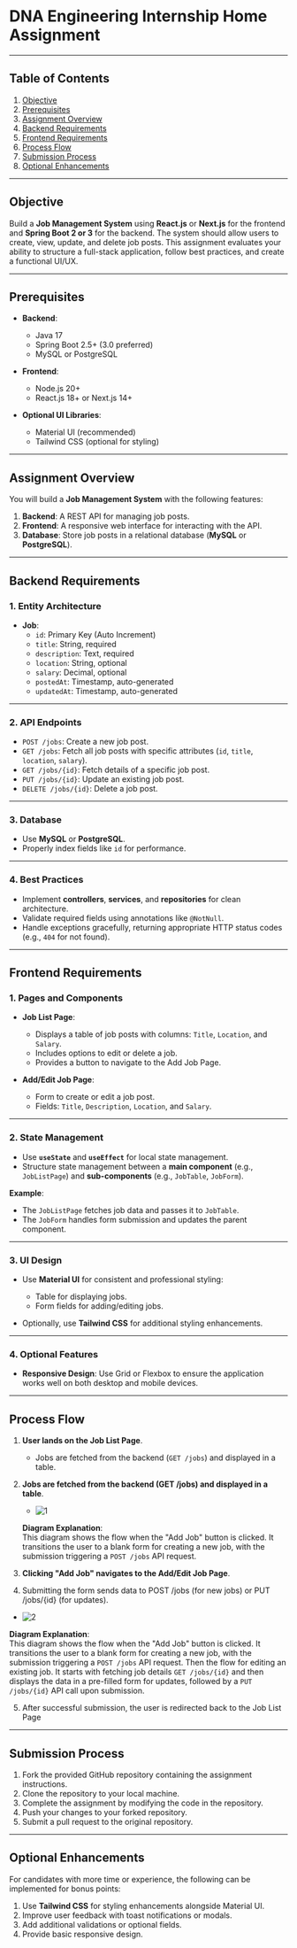 # **DNA Engineering Internship Home Assignment**

---

## **Table of Contents**
1. [Objective](#objective)  
2. [Prerequisites](#prerequisites)  
3. [Assignment Overview](#assignment-overview)  
4. [Backend Requirements](#backend-requirements)  
5. [Frontend Requirements](#frontend-requirements)  
6. [Process Flow](#process-flow)  
7. [Submission Process](#submission-process)  
8. [Optional Enhancements](#optional-enhancements)

---

## **Objective**
Build a **Job Management System** using **React.js** or **Next.js** for the frontend and **Spring Boot 2 or 3** for the backend. The system should allow users to create, view, update, and delete job posts. This assignment evaluates your ability to structure a full-stack application, follow best practices, and create a functional UI/UX.

---

## **Prerequisites**
- **Backend**:  
  - Java 17  
  - Spring Boot 2.5+ (3.0 preferred)  
  - MySQL or PostgreSQL  

- **Frontend**:  
  - Node.js 20+  
  - React.js 18+ or Next.js 14+  

- **Optional UI Libraries**:  
  - Material UI (recommended)  
  - Tailwind CSS (optional for styling)  

---

## **Assignment Overview**
You will build a **Job Management System** with the following features:
1. **Backend**: A REST API for managing job posts.  
2. **Frontend**: A responsive web interface for interacting with the API.  
3. **Database**: Store job posts in a relational database (**MySQL** or **PostgreSQL**).

---

## **Backend Requirements**

### 1. Entity Architecture
- **Job**:  
  - `id`: Primary Key (Auto Increment)  
  - `title`: String, required  
  - `description`: Text, required  
  - `location`: String, optional  
  - `salary`: Decimal, optional  
  - `postedAt`: Timestamp, auto-generated  
  - `updatedAt`: Timestamp, auto-generated  

---

### 2. API Endpoints
- `POST /jobs`: Create a new job post.  
- `GET /jobs`: Fetch all job posts with specific attributes (`id`, `title`, `location`, `salary`).  
- `GET /jobs/{id}`: Fetch details of a specific job post.  
- `PUT /jobs/{id}`: Update an existing job post.  
- `DELETE /jobs/{id}`: Delete a job post.  

---

### 3. Database
- Use **MySQL** or **PostgreSQL**.  
- Properly index fields like `id` for performance.  

---

### 4. Best Practices
- Implement **controllers**, **services**, and **repositories** for clean architecture.  
- Validate required fields using annotations like `@NotNull`.  
- Handle exceptions gracefully, returning appropriate HTTP status codes (e.g., `404` for not found).  

---

## **Frontend Requirements**

### 1. Pages and Components
- **Job List Page**:  
  - Displays a table of job posts with columns: `Title`, `Location`, and `Salary`.  
  - Includes options to edit or delete a job.  
  - Provides a button to navigate to the Add Job Page.  

- **Add/Edit Job Page**:  
  - Form to create or edit a job post.  
  - Fields: `Title`, `Description`, `Location`, and `Salary`.  

---

### 2. State Management
- Use **`useState`** and **`useEffect`** for local state management.  
- Structure state management between a **main component** (e.g., `JobListPage`) and **sub-components** (e.g., `JobTable`, `JobForm`).  

**Example**:  
- The `JobListPage` fetches job data and passes it to `JobTable`.  
- The `JobForm` handles form submission and updates the parent component.

---

### 3. UI Design
- Use **Material UI** for consistent and professional styling:  
  - Table for displaying jobs.  
  - Form fields for adding/editing jobs.  

- Optionally, use **Tailwind CSS** for additional styling enhancements.  

---

### 4. Optional Features
- **Responsive Design**: Use Grid or Flexbox to ensure the application works well on both desktop and mobile devices.  

---

## **Process Flow**

1. **User lands on the Job List Page**.  
   - Jobs are fetched from the backend (`GET /jobs`) and displayed in a table.  

2. **Jobs are fetched from the backend (GET /jobs) and displayed in a table**.  
   - ![1](https://github.com/user-attachments/assets/f2059043-8176-4038-963d-a14009f402f6)

   **Diagram Explanation**:  
   This diagram shows the flow when the "Add Job" button is clicked. It transitions the user to a blank form for creating a new job, with the submission triggering a `POST /jobs` API request.  

3. **Clicking "Add Job" navigates to the Add/Edit Job Page**.  

4. Submitting the form sends data to POST /jobs (for new jobs) or PUT /jobs/{id} (for updates).

  - ![2](https://github.com/user-attachments/assets/7aec2251-55bc-48ff-be03-3d7170787c99)

   **Diagram Explanation**:  
   This diagram shows the flow when the "Add Job" button is clicked. It transitions the user to a blank form for creating a new job, with the submission triggering a `POST /jobs` API request.
   Then the flow for editing an existing job. It starts with fetching job details `GET /jobs/{id}` and then displays the data in a pre-filled form for updates, followed by a `PUT /jobs/{id}` API call upon submission.


5. After successful submission, the user is redirected back to the Job List Page
---

## **Submission Process**
1. Fork the provided GitHub repository containing the assignment instructions.  
2. Clone the repository to your local machine.  
3. Complete the assignment by modifying the code in the repository.  
4. Push your changes to your forked repository.  
5. Submit a pull request to the original repository.  

---

## **Optional Enhancements**
For candidates with more time or experience, the following can be implemented for bonus points:  
1. Use **Tailwind CSS** for styling enhancements alongside Material UI.  
2. Improve user feedback with toast notifications or modals.  
3. Add additional validations or optional fields.  
4. Provide basic responsive design.  
